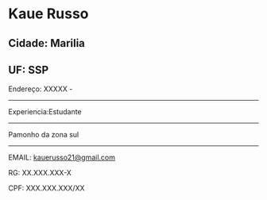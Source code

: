 # Kaue Russo
  
Cidade: Marilia
---
 UF: SSP
---

Endereço: XXXXX - 

---


Experiencia:Estudante

---

Pamonho da zona sul
 
 ---
 
 EMAIL: kauerusso21@gmail.com

 RG: XX.XXX.XXX-X

 CPF: XXX.XXX.XXX/XX
